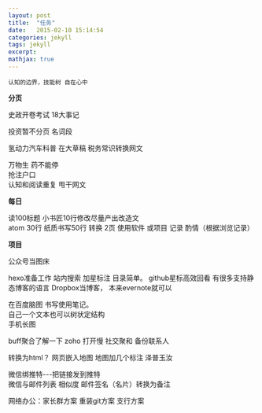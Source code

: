 ```yaml
---
layout: post
title:  "任务"
date:   2015-02-10 15:14:54
categories: jekyll
tags: jekyll
excerpt:
mathjax: true
---  
```



    认知的边界，技能树 自在心中  

**分页**  

史政开卷考试 18大事记  

投资暂不分页 名词段  

氢动力汽车科普 在大草稿
税务常识转换网文  

万物生 药不能停  
抢注户口  
认知和阅读重复  甩干网文    

**每日**  

读100标题
小书匠10行修改尽量产出改造文  
atom 30行
纸质书写50行 转换 2页
使用软件 或项目 记录 酌情（根据浏览记录）

**项目**  

公众号当图床  

hexo准备工作 站内搜索  加星标注 目录简单。
github星标高效回看 有很多支持静态博客的语言
Dropbox当博客， 本来evernote就可以  

在百度脑图 书写使用笔记。  
自己一个文本也可以树状定结构  
手机长图  

buff聚合了解一下
zoho 打开慢 社交聚和 备份联系人

转换为html？
网页嵌入地图 地图加几个标注
泽普玉汝

微信绑推特---把链接发到推特  
微信与邮件列表 相似度
邮件签名（名片）转换为备注  

网络办公：家长群方案 重装git方案 支行方案
